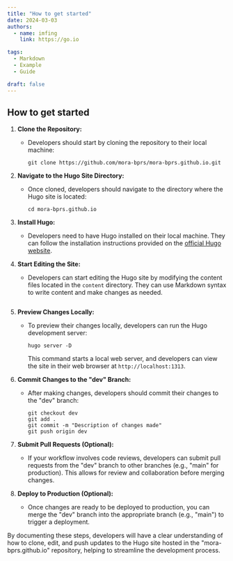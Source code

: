 ```yaml
---
title: "How to get started"
date: 2024-03-03
authors:
  - name: imfing
    link: https://go.io

tags:
  - Markdown
  - Example
  - Guide 

draft: false
---
```


## How to get started

1. **Clone the Repository:**
   - Developers should start by cloning the repository to their local machine:
     ```
     git clone https://github.com/mora-bprs/mora-bprs.github.io.git
     ```

2. **Navigate to the Hugo Site Directory:**
   - Once cloned, developers should navigate to the directory where the Hugo site is located:
     ```
     cd mora-bprs.github.io
     ```

3. **Install Hugo:**
   - Developers need to have Hugo installed on their local machine. They can follow the installation instructions provided on the [official Hugo website](https://gohugo.io/installation/).

4. **Start Editing the Site:**
   - Developers can start editing the Hugo site by modifying the content files located in the `content` directory. They can use Markdown syntax to write content and make changes as needed.

   ``````

5. **Preview Changes Locally:**
   - To preview their changes locally, developers can run the Hugo development server:
     ```
     hugo server -D
     ```
     This command starts a local web server, and developers can view the site in their web browser at `http://localhost:1313`.

6. **Commit Changes to the "dev" Branch:**
   - After making changes, developers should commit their changes to the "dev" branch:
     ```
     git checkout dev
     git add .
     git commit -m "Description of changes made"
     git push origin dev
     ```

7. **Submit Pull Requests (Optional):**
   - If your workflow involves code reviews, developers can submit pull requests from the "dev" branch to other branches (e.g., "main" for production). This allows for review and collaboration before merging changes.

8. **Deploy to Production (Optional):**
   - Once changes are ready to be deployed to production, you can merge the "dev" branch into the appropriate branch (e.g., "main") to trigger a deployment.

By documenting these steps, developers will have a clear understanding of how to clone, edit, and push updates to the Hugo site hosted in the "mora-bprs.github.io" repository, helping to streamline the development process.